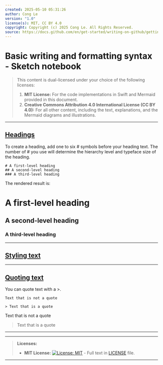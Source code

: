 ```yaml
---
created: 2025-05-10 05:31:26
author: Cong Le
version: "1.0"
license(s): MIT, CC BY 4.0
copyright: Copyright (c) 2025 Cong Le. All Rights Reserved.
source: https://docs.github.com/en/get-started/writing-on-github/getting-started-with-writing-and-formatting-on-github/basic-writing-and-formatting-syntax
---
```




# Basic writing and formatting syntax - Sketch notebook
> This content is dual-licensed under your choice of the following licenses:
> 1.  **MIT License:** For the code implementations in Swift and Mermaid provided in this document.
> 2.  **Creative Commons Attribution 4.0 International License (CC BY 4.0):** For all other content, including the text, explanations, and the Mermaid diagrams and illustrations.

---

## [Headings](https://docs.github.com/en/get-started/writing-on-github/getting-started-with-writing-and-formatting-on-github/basic-writing-and-formatting-syntax#headings)


To create a heading, add one to six \# symbols before your heading text. The number of \# you use will determine the hierarchy level and typeface size of the heading.


````
# A first-level heading
## A second-level heading
### A third-level heading
````

The rendered result is:

# A first-level heading
## A second-level heading
### A third-level heading

---


## [Styling text](https://docs.github.com/en/get-started/writing-on-github/getting-started-with-writing-and-formatting-on-github/basic-writing-and-formatting-syntax#styling-text)



----

## [Quoting text](https://docs.github.com/en/get-started/writing-on-github/getting-started-with-writing-and-formatting-on-github/basic-writing-and-formatting-syntax#quoting-text)


You can quote text with a \>.

````
Text that is not a quote

> Text that is a quote
````

Text that is not a quote

> Text that is a quote


---




---
>**Licenses:**
>
>- **MIT License:**  [![License: MIT](https://img.shields.io/badge/License-MIT-yellow.svg)](LICENSE) - Full text in [LICENSE](LICENSE) file.
>
---

<!-- - **Creative Commons Attribution 4.0 International:** [![License: CC BY 4.0](https://licensebuttons.net/l/by/4.0/88x31.png)](LICENSE-CC-BY) - Legal details in [LICENSE-CC-BY](LICENSE-CC-BY) and at [Creative Commons official site](http://creativecommons.org/licenses/by/4.0/). -->
